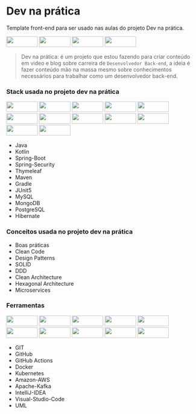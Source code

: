 # Dev na prática 
Template front-end para ser usado nas aulas do projeto Dev na prática. 

<img src="https://img.shields.io/badge/HTML5-E34F26?style=for-the-badge&logo=html5&logoColor=white" loading="lazy" width="83" height="28"> <img src="https://img.shields.io/badge/CSS3-1572B6.svg?style=for-the-badge&logo=CSS3&logoColor=white" loading="lazy" width="83" height="28"> <img src="https://img.shields.io/badge/JavaScript-F7DF1E?style=for-the-badge&logo=javascript&logoColor=black" loading="lazy" width="83" height="28"> <img src="https://img.shields.io/badge/Bootstrap-7952B3.svg?style=for-the-badge&logo=Bootstrap&logoColor=white" loading="lazy" width="83" height="28">

> Dev na prática: é um projeto que estou fazendo para criar conteúdo em video e blog sobre carreira de `Desenvolvedor Back-end`, a ideia é fazer conteúdo mão na massa mesmo sobre conhecimentos necessários para trabalhar como um desenvolvedor back-end.

### Stack usada no projeto dev na prática
<img src="https://img.shields.io/badge/Java-ED8B00?style=for-the-badge&logo=java&logoColor=white" loading="lazy" width="83" height="28">
<img src="https://img.shields.io/badge/Kotlin-7F52FF.svg?style=for-the-badge&logo=Kotlin&logoColor=white" loading="lazy" width="83" height="28">
<img src="https://img.shields.io/badge/Spring%20Boot-6DB33F.svg?style=for-the-badge&logo=Spring-Boot&logoColor=white" loading="lazy" width="83" height="28">
<img src="https://img.shields.io/badge/Spring%20Security-6DB33F.svg?style=for-the-badge&logo=Spring-Security&logoColor=white" loading="lazy" width="83" height="28">
<img src="https://img.shields.io/badge/Thymeleaf-005F0F.svg?style=for-the-badge&logo=Thymeleaf&logoColor=white" loading="lazy" width="83" height="28">
<img src="https://img.shields.io/badge/JUnit5-25A162.svg?style=for-the-badge&logo=JUnit5&logoColor=white" loading="lazy" width="83" height="28">
<img src="https://img.shields.io/badge/Apache%20Maven-C71A36.svg?style=for-the-badge&logo=Apache-Maven&logoColor=white" loading="lazy" width="83" height="28">
<img src="https://img.shields.io/badge/Gradle-02303A.svg?style=for-the-badge&logo=Gradle&logoColor=white" loading="lazy" width="83" height="28">
<img src="https://img.shields.io/badge/MySQL-4479A1.svg?style=for-the-badge&logo=MySQL&logoColor=white" loading="lazy" width="83" height="28">
<img src="https://img.shields.io/badge/MongoDB-47A248.svg?style=for-the-badge&logo=MongoDB&logoColor=white" loading="lazy" width="83" height="28">
<img src="https://img.shields.io/badge/PostgreSQL-4169E1.svg?style=for-the-badge&logo=PostgreSQL&logoColor=white" loading="lazy" width="83" height="28">
<img src="https://img.shields.io/badge/Hibernate-59666C.svg?style=for-the-badge&logo=Hibernate&logoColor=white" loading="lazy" width="83" height="28">


- Java
- Kotlin
- Spring-Boot
- Spring-Security
- Thymeleaf
- Maven
- Gradle
- JUnit5
- MySQL
- MongoDB
- PostgreSQL
- Hibernate


### Conceitos usada no projeto dev na prática

- Boas práticas
- Clean Code
- Design Patterns
- SOLID
- DDD
- Clean Architecture
- Hexagonal Architecture
- Microservices
  
### Ferramentas
<img src="https://img.shields.io/badge/Git-F05032.svg?style=for-the-badge&logo=Git&logoColor=white" loading="lazy" width="83" height="28">
<img src="https://img.shields.io/badge/GitHub-181717.svg?style=for-the-badge&logo=GitHub&logoColor=white" loading="lazy" width="83" height="28">
<img src="https://img.shields.io/badge/GitHub%20Actions-2088FF.svg?style=for-the-badge&logo=GitHub-Actions&logoColor=white" loading="lazy" width="83" height="28">
<img src="https://img.shields.io/badge/Docker-2496ED.svg?style=for-the-badge&logo=Docker&logoColor=white" loading="lazy" width="83" height="28">
<img src="https://img.shields.io/badge/Kubernetes-326CE5.svg?style=for-the-badge&logo=Kubernetes&logoColor=white" loading="lazy" width="83" height="28">
<img src="https://img.shields.io/badge/Amazon%20AWS-232F3E.svg?style=for-the-badge&logo=Amazon-AWS&logoColor=white" loading="lazy" width="83" height="28">
<img src="https://img.shields.io/badge/Apache%20Kafka-231F20.svg?style=for-the-badge&logo=Apache-Kafka&logoColor=white" loading="lazy" width="83" height="28">
<img src="https://img.shields.io/badge/IntelliJ%20IDEA-000000.svg?style=for-the-badge&logo=IntelliJ-IDEA&logoColor=white" loading="lazy" width="83" height="28">
<img src="https://img.shields.io/badge/Visual%20Studio%20Code-007ACC.svg?style=for-the-badge&logo=Visual-Studio-Code&logoColor=white" loading="lazy" width="83" height="28">
<img src="https://img.shields.io/badge/UML-FABD14.svg?style=for-the-badge&logo=UML&logoColor=black" loading="lazy" width="83" height="28">

- GIT
- GitHub
- GitHub Actions
- Docker
- Kubernetes
- Amazon-AWS
- Apache-Kafka
- IntelliJ-IDEA
- Visual-Studio-Code
- UML